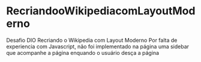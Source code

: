 # RecriandooWikipediacomLayoutModerno
Desafio DIO Recriando o Wikipedia com Layout Moderno
Por falta de experiencia com Javascript, não foi implementado na página uma sidebar que acompanhe a página enquando o usuário desça a página

